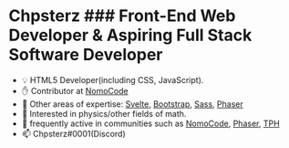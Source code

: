 # Chpsterz ### Front-End Web Developer & Aspiring Full Stack Software Developer

- 💡 HTML5 Developer(including CSS, JavaScript).
- ✋ Contributor at [NomoCode](http://nomocode.io/)
- 🧠 Other areas of expertise: [Svelte](https://svelte.dev/), [Bootstrap](https://getbootstrap.com/), [Sass](https://sass-lang.com/), [Phaser](https://phaser.io/)
- 🤔 Interested in physics/other fields of math.
- 💬 frequently active in communities such as [NomoCode](http://nomocode.io/), [Phaser](https://phaser.io/), [TPH](https://theprogrammershangout.com/about)
- 📫 Chpsterz#0001(Discord)
